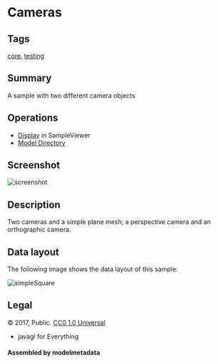# Cameras

## Tags

[core](../../Models-core.md), [testing](../../Models-testing.md)

## Summary

A sample with two different camera objects

## Operations

* [Display](https://github.khronos.org/glTF-Sample-Viewer-Release/?model=https://raw.GithubUserContent.com/KhronosGroup/glTF-Sample-Assets/main/./Models/Cameras/glTF/Cameras.gltf) in SampleViewer
* [Model Directory](./)

## Screenshot

![screenshot](screenshot/screenshot.png)

## Description

Two cameras and a simple plane mesh; a perspective camera and an orthographic camera.

## Data layout

The following image shows the data layout of this sample:

![simpleSquare](screenshot/simpleSquare.png)



## Legal

&copy; 2017, Public. [CC0 1.0 Universal](https://creativecommons.org/publicdomain/zero/1.0/legalcode)

 - javagl for Everything

#### Assembled by modelmetadata